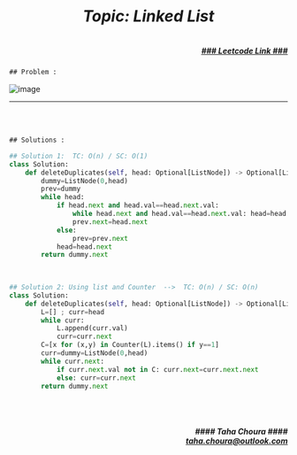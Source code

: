 <h1 align="center";"><em> Topic: Linked List</em></h1>
<h5 align="right"> <br/><a align="right" width="80" href="https://leetcode.com/problems/remove-duplicates-from-sorted-list-ii/" target="_blank"><ins>### Leetcode Link ###</ins></a></h5>     
                                                                                                                                 
```diff
## Problem : 
```
                                                                                                                    
![image](https://user-images.githubusercontent.com/11164303/170019581-d5df3232-8c55-4e1a-8cd1-0b15f8efc81d.png)




-------                    

<br/><br/>
 
```diff
## Solutions :
```                      
                         
```python
## Solution 1:  TC: O(n) / SC: O(1)    
class Solution:
    def deleteDuplicates(self, head: Optional[ListNode]) -> Optional[ListNode]:
        dummy=ListNode(0,head)
        prev=dummy
        while head:
            if head.next and head.val==head.next.val:
                while head.next and head.val==head.next.val: head=head.next
                prev.next=head.next 
            else:
                prev=prev.next 
            head=head.next
        return dummy.next
                                                                                                                           

                                                                                                                           
## Solution 2: Using list and Counter  -->  TC: O(n) / SC: O(n)
class Solution:
    def deleteDuplicates(self, head: Optional[ListNode]) -> Optional[ListNode]:
        L=[] ; curr=head
        while curr:
            L.append(curr.val)
            curr=curr.next
        C=[x for (x,y) in Counter(L).items() if y==1]
        curr=dummy=ListNode(0,head)
        while curr.next:
            if curr.next.val not in C: curr.next=curr.next.next
            else: curr=curr.next
        return dummy.next
                                                                                                                         
```
<br/>            
<h5 align="right" margin-right:12px>#### Taha Choura ####<br/><a align="right" width="70" href="#">taha.choura@outlook.com</a></h5> 

